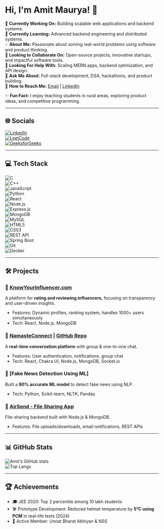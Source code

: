 # Hi, I'm Amit Maurya! 👋  

🚀 **Currently Working On:** Building scalable web applications and backend systems.  
📘 **Currently Learning:** Advanced backend engineering and distributed systems.  
💡 **About Me:** Passionate about solving real-world problems using software and product thinking.  
🤝 **Looking to Collaborate On:** Open-source projects, innovative startups, and impactful software tools.  
🎯 **Looking For Help With:** Scaling MERN apps, backend optimization, and API design.  
💬 **Ask Me About:** Full-stack development, DSA, hackathons, and product building.  
📩 **How to Reach Me:** [Email](mailto:20mm02009@iitbbs.ac.in) | [LinkedIn](https://www.linkedin.com/in/amit-maurya-b969a5246)  

✨ **Fun Fact:** I enjoy teaching students in rural areas, exploring product ideas, and competitive programming.  

---

## 🌐 Socials  
[![LinkedIn](https://img.shields.io/badge/LinkedIn-blue?style=flat&logo=linkedin)](https://www.linkedin.com/in/amit-maurya-b969a5246)  
[![LeetCode](https://img.shields.io/badge/LeetCode-orange?style=flat&logo=leetcode)](https://leetcode.com/u/akm1632456/)  
[![GeeksforGeeks](https://img.shields.io/badge/GeeksforGeeks-brightgreen?style=flat&logo=geeksforgeeks)](https://www.geeksforgeeks.org/user/realcoder/)  

---

## 💻 Tech Stack  
![C](https://img.shields.io/badge/C-blue)  
![C++](https://img.shields.io/badge/C++-blue)  
![JavaScript](https://img.shields.io/badge/JavaScript-yellow)  
![Python](https://img.shields.io/badge/Python-blue)  
![React](https://img.shields.io/badge/React-blue)  
![Node.js](https://img.shields.io/badge/Node.js-green)  
![Express.js](https://img.shields.io/badge/Express.js-black)  
![MongoDB](https://img.shields.io/badge/MongoDB-darkgreen)  
![MySQL](https://img.shields.io/badge/MySQL-blue)  
![HTML5](https://img.shields.io/badge/HTML5-orange)  
![CSS3](https://img.shields.io/badge/CSS3-blue)  
![REST API](https://img.shields.io/badge/REST-API-lightgrey)  
![Spring Boot](https://img.shields.io/badge/SpringBoot-green)  
![Git](https://img.shields.io/badge/Git-orange)  
![Docker](https://img.shields.io/badge/Docker-blue)  

---

## 🛠️ Projects  

### 🔹 [KnowYourInfluencer.com](https://knowyourinfluencer.com/)  
A platform for **rating and reviewing influencers**, focusing on transparency and user-driven insights.  
- Features: Dynamic profiles, ranking system, handles 1000+ users simultaneously  
- Tech: React, Node.js, MongoDB  

### 🔹 [NamasteConnect](https://namasteconnect.onrender.com/) | [GitHub Repo](https://github.com/Amit99100/namasteconnect)  
A **real-time conversation platform** with group & one-to-one chat.  
- Features: User authentication, notifications, group chat  
- Tech: React, Chakra UI, Node.js, MongoDB, Socket.io  

### 🔹 [Fake News Detection Using ML]  
Built a **90% accurate ML model** to detect fake news using NLP.  
- Tech: Python, Scikit-learn, NLTK, Pandas  

### 🔹 [AirSend - File Sharing App](https://github.com/Amit99100/AirSend)  
File-sharing backend built with Node.js & MongoDB.  
- Features: File uploads/downloads, email notifications, REST APIs  

---

## 📊 GitHub Stats  

![Amit's GitHub stats](https://github-readme-stats.vercel.app/api?username=Amit99100&show_icons=true&theme=radical)  
![Top Langs](https://github-readme-stats.vercel.app/api/top-langs/?username=Amit99100&layout=compact&theme=radical)  

---

## 🏆 Achievements  
- 🎓 JEE 2020: Top 2 percentile among 10 lakh students  
- 🛠️ Prototype Development: Reduced helmet temperature by **5°C using PCM** in real-life tests (2024)  
- 🌱 Active Member: Unnat Bharat Abhiyan & NSS  

